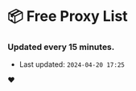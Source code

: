 # :package: Free Proxy List
### Updated every 15 minutes.

- Last updated: `2024-04-20 17:25`

:heart:
